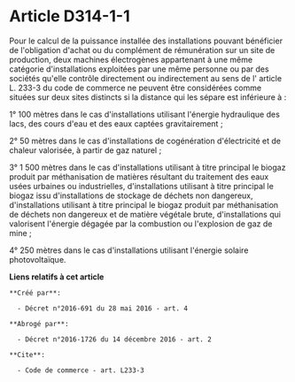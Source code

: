 # Article D314-1-1

Pour le calcul de la puissance installée des installations pouvant bénéficier de l'obligation d'achat ou du complément de
rémunération sur un site de production, deux machines électrogènes appartenant à une même catégorie d'installations
exploitées par une même personne ou par des sociétés qu'elle contrôle directement ou indirectement au sens de l'
article L. 233-3 du code de commerce
ne peuvent être considérées comme situées sur deux sites distincts si la distance qui les sépare est inférieure à : 

1° 100 mètres dans le cas d'installations utilisant l'énergie hydraulique des lacs, des cours d'eau et des eaux captées
gravitairement ; 

2° 50 mètres dans le cas d'installations de cogénération d'électricité et de chaleur valorisée, à partir de gaz naturel ; 

3° 1 500 mètres dans le cas d'installations utilisant à titre principal le biogaz produit par méthanisation de matières
résultant du traitement des eaux usées urbaines ou industrielles, d'installations utilisant à titre principal le biogaz issu
d'installations de stockage de déchets non dangereux, d'installations utilisant à titre principal le biogaz produit par
méthanisation de déchets non dangereux et de matière végétale brute, d'installations qui valorisent l'énergie dégagée par la
combustion ou l'explosion de gaz de mine ; 

4° 250 mètres dans le cas d'installations utilisant l'énergie solaire photovoltaïque.

**Liens relatifs à cet article**

	**Créé par**:

	  - Décret n°2016-691 du 28 mai 2016 - art. 4

	**Abrogé par**:

	  - Décret n°2016-1726 du 14 décembre 2016 - art. 2

	**Cite**:

	  - Code de commerce - art. L233-3
